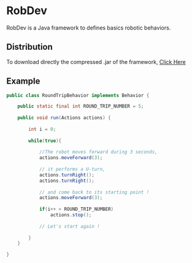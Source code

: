 # RobDev

RobDev is a Java framework to defines basics robotic behaviors.

## Distribution

To download directly the compressed .jar of the framework, [Click Here](https://github.com/RoboboUPMC2016/RobDev/raw/master/dist/RobDev.jar)

## Example

```java
public class RoundTripBehavior implements Behavior {

	public static final int ROUND_TRIP_NUMBER = 5;
	
	public void run(Actions actions) {
		
		int i = 0;
		
		while(true){
			
			//The robot moves forward during 3 seconds,
			actions.moveForward(3);
			
			// it performs a U-turn,
			actions.turnRight();
			actions.turnRight();
			
			// and come back to its starting point !
			actions.moveForward(3);
			
			if(i++ > ROUND_TRIP_NUMBER)
				actions.stop();
			
			// Let's start again !
				
		}
	}

}
```
